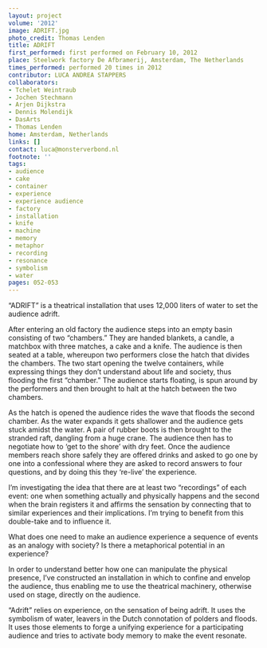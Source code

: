```yaml
---
layout: project
volume: '2012'
image: ADRIFT.jpg
photo_credit: Thomas Lenden
title: ADRIFT
first_performed: first performed on February 10, 2012
place: Steelwork factory De Afbramerij, Amsterdam, The Netherlands
times_performed: performed 20 times in 2012
contributor: LUCA ANDREA STAPPERS
collaborators:
- Tchelet Weintraub
- Jochen Stechmann
- Arjen Dijkstra
- Dennis Molendijk
- DasArts
- Thomas Lenden
home: Amsterdam, Netherlands
links: []
contact: luca@monsterverbond.nl
footnote: ''
tags:
- audience
- cake
- container
- experience
- experience audience
- factory
- installation
- knife
- machine
- memory
- metaphor
- recording
- resonance
- symbolism
- water
pages: 052-053
---
```


“ADRIFT” is a theatrical installation that uses 12,000 liters of water to set the audience adrift.

After entering an old factory the audience steps into an empty basin consisting of two “chambers.” They are handed blankets, a candle, a matchbox with three matches, a cake and a knife. The audience is then seated at a table, whereupon two performers close the hatch that divides the chambers. The two start opening the twelve containers, while expressing things they don’t understand about life and society, thus flooding the first “chamber.” The audience starts floating, is spun around by the performers and then brought to halt at the hatch between the two chambers.

As the hatch is opened the audience rides the wave that floods the second chamber. As the water expands it gets shallower and the audience gets stuck amidst the water. A pair of rubber boots is then brought to the stranded raft, dangling from a huge crane. The audience then has to negotiate how to ‘get to the shore’ with dry feet. Once the audience members reach shore safely they are offered drinks and asked to go one by one into a confessional where they are asked to record answers to four questions, and by doing this they ‘re-live’ the experience.

I’m investigating the idea that there are at least two “recordings” of each event: one when something actually and physically happens and the second when the brain registers it and affirms the sensation by connecting that to similar experiences and their implications. I’m trying to benefit from this double-take and to influence it.

What does one need to make an audience experience a sequence of events as an analogy with society? Is there a metaphorical potential in an experience?

In order to understand better how one can manipulate the physical presence, I’ve constructed an installation in which to confine and envelop the audience, thus enabling me to use the theatrical machinery, otherwise used on stage, directly on the audience.

“Adrift” relies on experience, on the sensation of being adrift. It uses the symbolism of water, leavers in the Dutch connotation of polders and floods. It uses those elements to forge a unifying experience for a participating audience and tries to activate body memory to make the event resonate.
